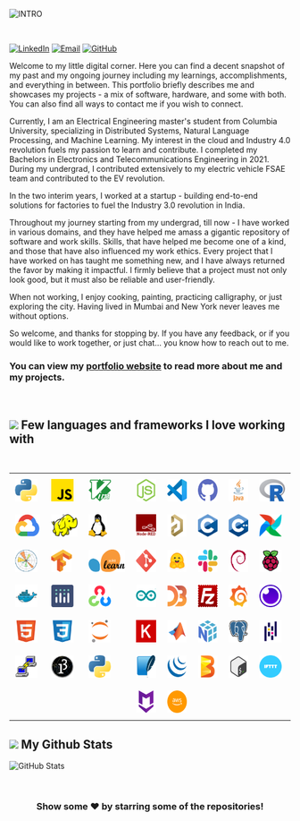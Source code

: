 
<div id="name">

<!-- <a href="https://git.io/typing-svg"><img src="https://readme-typing-svg.demolab.com?font=Roboto+Mono&weight=800&size=30&pause=1000&color=FFFFFF&vCenter=true&repeat=true&width=480&height=40&lines=Hi%2C+I+am+Harsh+Benahalkar+%F0%9F%91%8B" alt="Typing SVG" /></a>
<br> -->

<!-- <h1 align="center">
  <a href="https://git.io/typing-svg">
    <img src="https://readme-typing-svg.herokuapp.com/?lines=Hello,+There!+👋;This+is+Harsh+BENAHALKAR....;Nice+to+meet+you!&center=true&size=30">
  </a>
</h1> -->

![INTRO](https://readme-typing-svg.demolab.com/?lines=Hello,+there!+👋;this+is+Harsh+BENAHALKAR+.+.+.;Nice+to+meet+you!&center=true&color=FFFFFF&size=30)

<br>

[![LinkedIn](https://img.shields.io/badge/LinkedIn-0077B5?style=for-the-badge&logo=linkedin&logoColor=white)](https://www.linkedin.com/in/harsh-benahalkar/)
[![Email](https://img.shields.io/badge/Email-D14836?style=for-the-badge&logo=gmail&logoColor=white)](mailto:hb2776@columbia.edu)
[![GitHub](https://img.shields.io/badge/GitHub-100000?style=for-the-badge&logo=github&logoColor=white)](https://github.com/benahalkar/)
</div>

<div id="about">

Welcome to my little digital corner. Here you can find a decent snapshot of my past and my ongoing journey including my learnings, accomplishments, and everything in between. This portfolio briefly describes me and showcases my projects - a mix of software, hardware, and some with both. You can also find all ways to contact me if you wish to connect.<br>

Currently, I am an Electrical Engineering master's student from Columbia University, specializing in Distributed Systems, Natural Language Processing, and Machine Learning. My interest in the cloud and Industry 4.0 revolution fuels my passion to learn and contribute. I completed my Bachelors in Electronics and Telecommunications Engineering in 2021. During my undergrad, I contributed extensively to my electric vehicle FSAE team and contributed to the EV revolution.<br>

In the two interim years, I worked at a startup - building end-to-end solutions for factories to fuel the Industry 3.0 revolution in India.<br> 

Throughout my journey starting from my undergrad, till now - I have worked in various domains, and they have helped me amass a gigantic repository of software and work skills. Skills, that have helped me become one of a kind, and those that have also influenced my work ethics. Every project that I have worked on has taught me something new, and I have always returned the favor by making it impactful. I firmly believe that a project must not only look good, but it must also be reliable and user-friendly.<br>  

When not working, I enjoy cooking, painting, practicing calligraphy, or just exploring the city. Having lived in Mumbai and New York never leaves me without options.<br>

So welcome, and thanks for stopping by. If you have any feedback, or if you would like to work together, or just chat... you know how to reach out to me.

</div>

<div id="links">

### You can view my <a href="https://benahalkar.github.io/" target="_blank">portfolio website</a> to read more about me and my projects.
</div>


<br>

<div id="skills_text">
    
## <img src="https://media2.giphy.com/media/QssGEmpkyEOhBCb7e1/giphy.gif?cid=ecf05e47a0n3gi1bfqntqmob8g9aid1oyj2wr3ds3mg700bl&rid=giphy.gif" width ="25"><b> Few languages and frameworks I love working with</b>

</div>

<br>

<table align="center" style="border-collapse: collapse; border: none;">
  <tr>
    <td style="padding: 10px 10px; border: none;"><img src="./images/python.png" alt="Python" height="40"></td>
    <td style="padding: 10px 10px; border: none;"><img src="./images/javascript.png" alt="Javascript" height="40"></td>
    <td style="padding: 10px 10px; border: none;"><img src="./images/vim.png" alt="Vim" height="40"></td>
    <td style="padding: 10px 10px; border: none;"><img src="./images/nodejs.png" alt="NodeJS" height="40"></td>
    <td style="padding: 10px 10px; border: none;"><img src="./images/vscode.png" alt="VSCode" height="40"></td>
    <td style="padding: 10px 10px; border: none;"><img src="./images/github.png" alt="Github" height="40"></td>
    <td style="padding: 10px 10px; border: none;"><img src="./images/java.png" alt="Java" height="40"></td>
    <td style="padding: 10px 10px; border: none;"><img src="./images/R.png" alt="R" height="40"></td>
  </tr>
  <tr>
    <td style="padding: 10px 10px; border: none;"><img src="./images/gcp.webp" alt="GCP" height="40"></td>
    <td style="padding: 10px 10px; border: none;"><img src="./images/hadoop.svg" alt="Hadoop" height="40"></td>
    <td style="padding: 10px 10px; border: none;"><img src="./images/linux.png" alt="Linux" height="40"></td>
    <td style="padding: 10px 10px; border: none;"><img src="./images/nodered.svg" alt="Nodered" height="40"></td>
    <td style="padding: 10px 10px; border: none;"><img src="./images/altium.png" alt="Altium" height="40"></td>
    <td style="padding: 10px 10px; border: none;"><img src="./images/c.png" alt="C" height="40"></td>
    <td style="padding: 10px 10px; border: none;"><img src="./images/cpp.png" alt="C++" height="40"></td>
    <td style="padding: 10px 10px; border: none;"><img src="./images/airflow.png" alt="Airflow" height="40"></td>
  </tr>
  <tr>
    <td style="padding: 10px 10px; border: none;"><img src="./images/matplotlib.png" alt="MatplotLib" height="40"</td>
    <td style="padding: 10px 10px; border: none;"><img src="./images/tensorflow.png" alt="Tensorflow" height="40"></td>
    <td style="padding: 10px 10px; border: none;"><img src="./images/scikit.png" alt="Scikit" height="40"></td>
    <td style="padding: 10px 10px; border: none;"><img src="./images/git.png" alt="Git" height="40"></td>
    <td style="padding: 10px 10px; border: none;"><img src="./images/huggingface.png" alt="HuggingFace" height="40"></td>
    <td style="padding: 10px 10px; border: none;"><img src="./images/slack.png" alt="Slack" height="40"></td>
    <td style="padding: 10px 10px; border: none;"><img src="./images/debian.png" alt="Debian" height="40"></td>
    <td style="padding: 10px 10px; border: none;"><img src="./images/rpi.png" alt="RaspberryPi" height="40"></td>
  </tr>  
  <tr>
    <td style="padding: 10px 10px; border: none;"><img src="./images/docker.png" alt="Docker" height="40"></td>
    <td style="padding: 10px 10px; border: none;"><img src="./images/plotly.png" alt="Plotly" height="40"></td>
    <td style="padding: 10px 10px; border: none;"><img src="./images/opencv.png" alt="OpenCV" height="40"></td>
    <td style="padding: 10px 10px; border: none;"><img src="./images/arduino.png" alt="Arduino" height="40"></td>
    <td style="padding: 10px 10px; border: none;"><img src="./images/D3js.png" alt="D3js" height="40"></td>
    <td style="padding: 10px 10px; border: none;"><img src="./images/filezilla.png" alt="FileZilla" height="40"></td>
    <td style="padding: 10px 10px; border: none;"><img src="./images/grafana.png" alt="Grafana" height="40"></td>
    <td style="padding: 10px 10px; border: none;"><img src="./images/insomnia.png" alt="Insomnia" height="40"></td>
  </tr>
  <tr>
    <td style="padding: 10px 10px; border: none;"><img src="./images/html.png" alt="HTML" height="40"></td>
    <td style="padding: 10px 10px; border: none;"><img src="./images/css.png" alt="CSS" height="40"></td>
    <td style="padding: 10px 10px; border: none;"><img src="./images/jupyter.png" alt="Jupyter" height="40"></td>
    <td style="padding: 10px 10px; border: none;"><img src="./images/keras.png" alt="Keras" height="40"></td>
    <td style="padding: 10px 10px; border: none;"><img src="./images/matlab.png" alt="Matlab" height="40"></td>
    <td style="padding: 10px 10px; border: none;"><img src="./images/numpy.png" alt="Numpy" height="40"></td>
    <td style="padding: 10px 10px; border: none;"><img src="./images/postgresql.png" alt="PostgreSQL" height="40"></td>
    <td style="padding: 10px 10px; border: none;"><img src="./images/pandas.png" alt="Pandas" height="40"></td>
  </tr>
  <tr>
    <td style="padding: 10px 10px; border: none;"><img src="./images/putty.png" alt="Putty" height="40"></td>
    <td style="padding: 10px 10px; border: none;"><img src="./images/processing.png" alt="Processing" height="40"></td>
    <td style="padding: 10px 10px; border: none;"><img src="./images/python.png" alt="PyTorch" height="40"></td>
    <td style="padding: 10px 10px; border: none;"><img src="./images/sqlite.png" alt="Sqlite" height="40"></td>
    <td style="padding: 10px 10px; border: none;"><img src="./images/jquery.png" alt="JQuery" height="40"></td>
    <td style="padding: 10px 10px; border: none;"><img src="./images/apachebeam.png" alt="ApacheBeam" height="40"></td>
    <td style="padding: 10px 10px; border: none;"><img src="./images/bash.png" alt="Bash" height="40"></td>
    <td style="padding: 10px 10px; border: none;"><img src="./images/ifttt.png" alt="IFTTT" height="40"></td>
  </tr>
  <tr>
    <td style="padding: 10px 10px; border: none;"><img src="" alt="" height="40"></td>
    <td style="padding: 10px 10px; border: none;"><img src="" alt="" height="40"></td>
    <td style="padding: 10px 10px; border: none;"><img src="" alt="" height="40"></td>
    <td style="padding: 10px 10px; border: none;"><img src="./images/markdown.png" alt="Markdown" height="40"></td>
    <td style="padding: 10px 10px; border: none;"><img src="./images/aws.png" alt="AWS" height="40"></td>
    <td style="padding: 10px 10px; border: none;"><img src="" alt="" height="40"></td>
    <td style="padding: 10px 10px; border: none;"><img src="" alt="" height="40"></td>
    <td style="padding: 10px 10px; border: none;"><img src="" alt="" height="40"></td>
  </tr>
  <!-- <tr>
    <td style="padding: 10px 10px; border: none;"><img src="" alt="" height="40"></td>
    <td style="padding: 10px 10px; border: none;"><img src="" alt="" height="40"></td>
    <td style="padding: 10px 10px; border: none;"><img src="" alt="" height="40"></td>
    <td style="padding: 10px 10px; border: none;"><img src="" alt="" height="40"></td>
    <td style="padding: 10px 10px; border: none;"><img src="" alt="" height="40"></td>
    <td style="padding: 10px 10px; border: none;"><img src="" alt="" height="40"></td>
    <td style="padding: 10px 10px; border: none;"><img src="" alt="" height="40"></td>
    <td style="padding: 10px 10px; border: none;"><img src="" alt="" height="40"></td>
  </tr> -->
</table>

## <img src="https://media.giphy.com/media/iY8CRBdQXODJSCERIr/giphy.gif" width="35"><b> My Github Stats </b>

<!-- Github Stats -->
<p align="left" style="display: flex; flex-wrap: wrap; gap: 10px;">
  <!-- GitHub Stats -->
  <img src="https://github-readme-stats.vercel.app/api?username=benahalkar&show_icons=true&count_private=true&include_all_commits=true&hide_rank=true&theme=github_dark&hide_border=true" alt="GitHub Stats" style="margin-right: 10px;" />

</p>

<br>

<div align="center">

### Show some ❤️ by starring some of the repositories!

</div>